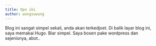 ```yaml
---
title: Opo iki
author: wongsuwung
---
```


Blog ini sangat simpel sekali, anda akan terkedjoet. Di balik layar blog ini, saya memakai Hugo. Biar simpel. Saya bosen pake wordpress dan sejenisnya, abot..
